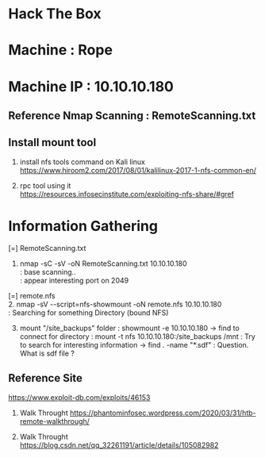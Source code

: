 # Hack The Box
# Machine : Rope
# Machine IP : 10.10.10.180


## Reference Nmap Scanning : RemoteScanning.txt 

## Install mount tool
1. install nfs tools command on Kali linux <br>
https://www.hiroom2.com/2017/08/01/kalilinux-2017-1-nfs-common-en/<br>

2. rpc tool using it <br>
https://resources.infosecinstitute.com/exploiting-nfs-share/#gref<br>


# Information Gathering

[=] RemoteScanning.txt <br>
1. nmap -sC -sV -oN RemoteScanning.txt 10.10.10.180 <br>
  : base scanning..<br>
  : appear interesting port on 2049 <br>

[=] remote.nfs <br>
2. nmap -sV --script=nfs-showmount -oN remote.nfs 10.10.10.180 <br>
  : Searching for something Directory (bound NFS) <br>


3. mount "/site_backups" folder
  : showmount -e 10.10.10.180 -> find to connect for directory
  : mount -t nfs 10.10.10.180:/site_backups /mnt
  : Try to search for interesting information -> find . -name "\*.sdf"
  : Question. What is sdf file ?



## Reference Site

https://www.exploit-db.com/exploits/46153

1. Walk Throught
https://phantominfosec.wordpress.com/2020/03/31/htb-remote-walkthrough/

2. Walk Throught
https://blog.csdn.net/qq_32261191/article/details/105082982